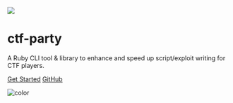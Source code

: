 ![](_media/logo.png)

# ctf-party

A Ruby CLI tool & library to enhance and speed up script/exploit writing for CTF players.

[Get Started](pages/quick-start?id=quick-start)
[GitHub](https://github.com/noraj/ctf-party/)

![color](#ffffff)
